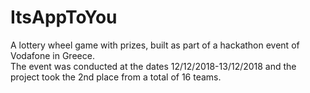 # ItsAppToYou
A lottery wheel game with prizes, built as part of a hackathon event of Vodafone in Greece.  
The event was conducted at the dates 12/12/2018-13/12/2018 and the project took the 2nd place from a total of 16 teams.
